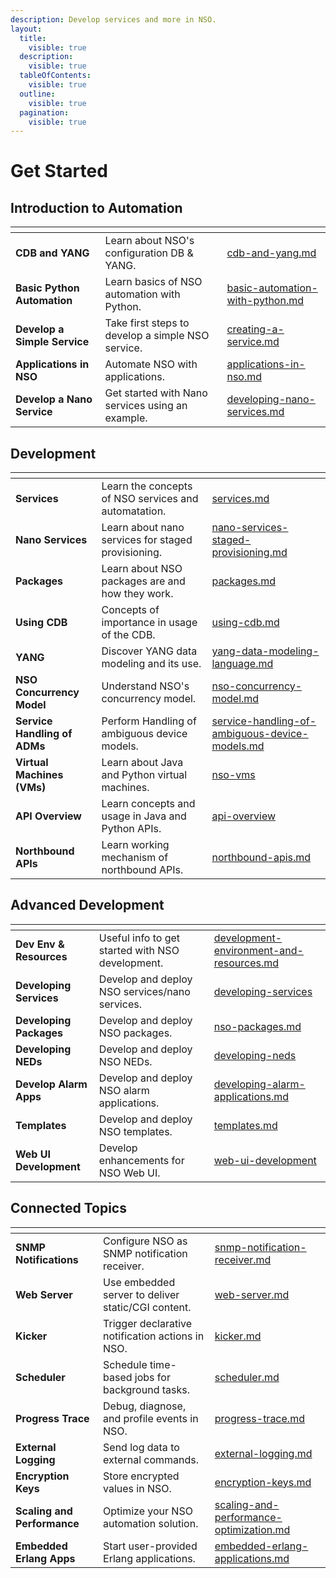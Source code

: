 ```yaml
---
description: Develop services and more in NSO.
layout:
  title:
    visible: true
  description:
    visible: true
  tableOfContents:
    visible: true
  outline:
    visible: true
  pagination:
    visible: true
---
```


# Get Started

## Introduction to Automation

<table data-view="cards"><thead><tr><th></th><th></th><th data-hidden data-card-target data-type="content-ref"></th></tr></thead><tbody><tr><td><strong>CDB and YANG</strong></td><td>Learn about NSO's configuration DB &#x26; YANG.</td><td><a href="introduction-to-automation/cdb-and-yang.md">cdb-and-yang.md</a></td></tr><tr><td><strong>Basic Python Automation</strong></td><td>Learn basics of NSO automation with Python.</td><td><a href="introduction-to-automation/basic-automation-with-python.md">basic-automation-with-python.md</a></td></tr><tr><td><strong>Develop a Simple Service</strong></td><td>Take first steps to develop a simple NSO service.</td><td><a href="introduction-to-automation/creating-a-service.md">creating-a-service.md</a></td></tr><tr><td><strong>Applications in NSO</strong></td><td>Automate NSO with applications.</td><td><a href="introduction-to-automation/applications-in-nso.md">applications-in-nso.md</a></td></tr><tr><td><strong>Develop a Nano Service</strong></td><td>Get started with Nano services using an example.</td><td><a href="introduction-to-automation/developing-nano-services.md">developing-nano-services.md</a></td></tr></tbody></table>

## Development

<table data-view="cards"><thead><tr><th></th><th></th><th data-hidden data-card-target data-type="content-ref"></th></tr></thead><tbody><tr><td><strong>Services</strong></td><td>Learn the concepts of NSO services and automatation.</td><td><a href="concepts/services.md">services.md</a></td></tr><tr><td><strong>Nano Services</strong></td><td>Learn about nano services for staged provisioning.</td><td><a href="concepts/nano-services-staged-provisioning.md">nano-services-staged-provisioning.md</a></td></tr><tr><td><strong>Packages</strong></td><td>Learn about NSO packages are and how they work.</td><td><a href="concepts/packages.md">packages.md</a></td></tr><tr><td><strong>Using CDB</strong></td><td>Concepts of importance in usage of the CDB.</td><td><a href="concepts/using-cdb.md">using-cdb.md</a></td></tr><tr><td><strong>YANG</strong></td><td>Discover YANG data modeling and its use.</td><td><a href="concepts/yang-data-modeling-language.md">yang-data-modeling-language.md</a></td></tr><tr><td><strong>NSO Concurrency Model</strong></td><td>Understand NSO's concurrency model.</td><td><a href="concepts/nso-concurrency-model.md">nso-concurrency-model.md</a></td></tr><tr><td><strong>Service Handling of ADMs</strong></td><td>Perform Handling of ambiguous device models.</td><td><a href="concepts/service-handling-of-ambiguous-device-models.md">service-handling-of-ambiguous-device-models.md</a></td></tr><tr><td><strong>Virtual Machines (VMs)</strong></td><td>Learn about Java and Python virtual machines.</td><td><a href="concepts/nso-vms/">nso-vms</a></td></tr><tr><td><strong>API Overview</strong></td><td>Learn concepts and usage in Java and Python APIs.</td><td><a href="concepts/api-overview/">api-overview</a></td></tr><tr><td><strong>Northbound APIs</strong></td><td>Learn working mechanism of northbound APIs.</td><td><a href="concepts/northbound-apis.md">northbound-apis.md</a></td></tr></tbody></table>

## Advanced Development

<table data-view="cards"><thead><tr><th></th><th></th><th data-hidden data-card-target data-type="content-ref"></th></tr></thead><tbody><tr><td><strong>Dev Env &#x26; Resources</strong></td><td>Useful info to get started with NSO development.</td><td><a href="development/development-environment-and-resources.md">development-environment-and-resources.md</a></td></tr><tr><td><strong>Developing Services</strong></td><td>Develop and deploy NSO services/nano services.</td><td><a href="development/developing-services/">developing-services</a></td></tr><tr><td><strong>Developing Packages</strong></td><td>Develop and deploy NSO packages.</td><td><a href="development/nso-packages.md">nso-packages.md</a></td></tr><tr><td><strong>Developing NEDs</strong></td><td>Develop and deploy NSO NEDs.</td><td><a href="development/developing-neds/">developing-neds</a></td></tr><tr><td><strong>Develop Alarm Apps</strong></td><td>Develop and deploy NSO alarm applications.</td><td><a href="development/developing-alarm-applications.md">developing-alarm-applications.md</a></td></tr><tr><td><strong>Templates</strong></td><td>Develop and deploy NSO templates.</td><td><a href="concepts/templates.md">templates.md</a></td></tr><tr><td><strong>Web UI Development</strong></td><td>Develop enhancements for NSO Web UI.</td><td><a href="development/web-ui-development/">web-ui-development</a></td></tr></tbody></table>

## Connected Topics

<table data-view="cards"><thead><tr><th></th><th></th><th data-hidden data-card-target data-type="content-ref"></th></tr></thead><tbody><tr><td><strong>SNMP Notifications</strong></td><td>Configure NSO as SNMP notification receiver.</td><td><a href="connected-topics/snmp-notification-receiver.md">snmp-notification-receiver.md</a></td></tr><tr><td><strong>Web Server</strong></td><td>Use embedded server to deliver static/CGI content.</td><td><a href="connected-topics/web-server.md">web-server.md</a></td></tr><tr><td><strong>Kicker</strong></td><td>Trigger declarative notification actions in NSO.</td><td><a href="development/kicker.md">kicker.md</a></td></tr><tr><td><strong>Scheduler</strong></td><td>Schedule time-based jobs for background tasks.</td><td><a href="connected-topics/scheduler.md">scheduler.md</a></td></tr><tr><td><strong>Progress Trace</strong></td><td>Debug, diagnose, and profile events in NSO.</td><td><a href="development/progress-trace.md">progress-trace.md</a></td></tr><tr><td><strong>External Logging</strong></td><td>Send log data to external commands.</td><td><a href="connected-topics/external-logging.md">external-logging.md</a></td></tr><tr><td><strong>Encryption Keys</strong></td><td>Store encrypted values in NSO.</td><td><a href="connected-topics/encryption-keys.md">encryption-keys.md</a></td></tr><tr><td><strong>Scaling and Performance</strong></td><td>Optimize your NSO automation solution.</td><td><a href="development/scaling-and-performance-optimization.md">scaling-and-performance-optimization.md</a></td></tr><tr><td><strong>Embedded Erlang Apps</strong></td><td>Start user-provided Erlang applications. </td><td><a href="concepts/nso-vms/embedded-erlang-applications.md">embedded-erlang-applications.md</a></td></tr></tbody></table>
